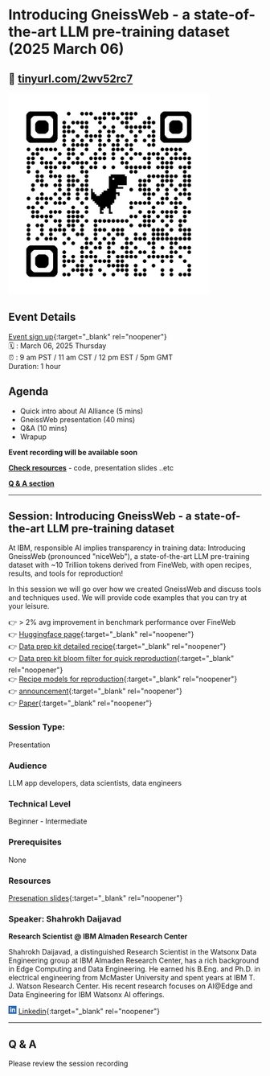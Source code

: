 # Introducing GneissWeb - a state-of-the-art LLM pre-training dataset (2025 March 06)

## 🔗 [tinyurl.com/2wv52rc7](https://tinyurl.com/2wv52rc7)

<img src="assets/qrcode_2025-03-06__gneissweb.png" width="400px">

## Event Details

[Event sign up](https://www.meetup.com/ibm-developer-sf-bay-area-meetup/events/306423583/){:target="_blank" rel="noopener"}<br>
🗓️ : March 06, 2025 Thursday<br>
⏰ : 9 am PST  / 11 am CST / 12 pm EST / 5pm GMT  
Duration: 1 hour

## Agenda

- Quick intro about AI Alliance (5 mins)
- GneissWeb presentation (40 mins)
- Q&A (10 mins)
- Wrapup

**Event recording will be available soon**

**[Check resources](#resources)** - code, presentation slides ..etc

**[Q & A section](#q--a)**

---

## Session: Introducing GneissWeb -  a state-of-the-art LLM pre-training dataset

At IBM, responsible AI implies transparency in training data:
Introducing GneissWeb (pronounced "niceWeb"), a state-of-the-art LLM pre-training dataset with ~10 Trillion tokens derived from FineWeb, with open recipes, results, and tools for reproduction!

In this session we will go over how we created GneissWeb and discuss tools and techniques used.  We will provide code examples that you can try at your leisure.

👉 > 2% avg improvement in benchmark performance over FineWeb  
👉 [Huggingface page](https://huggingface.co/datasets/ibm-granite/GneissWeb){:target="_blank" rel="noopener"}  
👉 [Data prep kit detailed recipe](https://github.com/IBM/data-prep-kit/blob/dev/examples/notebooks/GneissWeb/GneissWeb.ipynb){:target="_blank" rel="noopener"}  
👉 [Data prep kit bloom filter for quick reproduction](https://github.com/ian-cho/data-prep-kit/blob/dev/transforms/universal/bloom/bloom_python.ipynb){:target="_blank" rel="noopener"}  
👉 [Recipe models for reproduction](https://huggingface.co/collections/ibm-granite/granite-data-67acf1780ddf9261f2c12b47){:target="_blank" rel="noopener"}  
👉 [announcement](https://research.ibm.com/blog/gneissweb-for-granite-training){:target="_blank" rel="noopener"}  
👉 [Paper](https://arxiv.org/abs/2502.14907){:target="_blank" rel="noopener"}  

### Session Type: 

Presentation

### Audience

LLM app developers, data scientists, data engineers

### Technical Level

Beginner - Intermediate

### Prerequisites

None

### Resources

[Presenation slides](2025-03-06__gneissweb-dpk.pdf){:target="_blank" rel="noopener"}


### Speaker: Shahrokh Daijavad

**Research Scientist @ IBM Almaden Research Center**

Shahrokh Daijavad, a distinguished Research Scientist in the Watsonx Data Engineering group at IBM Almaden Research Center, has a rich background in Edge Computing and Data Engineering. He earned his B.Eng. and Ph.D. in electrical engineering from McMaster University and spent years at IBM T. J. Watson Research Center. His recent research focuses on AI@Edge and Data Engineering for IBM Watsonx AI offerings.

<img src="assets/linkedin.svg" width="16 px"> [Linkedin](https://www.linkedin.com/in/shahrokh-daijavad-98b08b3/){:target="_blank" rel="noopener"}

---

## Q & A

Please review the session recording